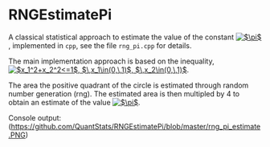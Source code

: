 # RNGEstimatePi

A classical statistical approach to estimate the value of the constant <a href="https://www.codecogs.com/eqnedit.php?latex=$\pi$" target="_blank"><img src="https://latex.codecogs.com/gif.latex?$\pi$" title="$\pi$" /></a>, implemented in `cpp`, see the file `rng_pi.cpp` for details.

The main implementation approach is based on the inequality,
<a href="https://www.codecogs.com/eqnedit.php?latex=$x_1^2&plus;x_2^2<=1$,&space;$\,x_1\in(0,\,1)$,&space;$\,x_2\in(0,\,1)$" target="_blank"><img src="https://latex.codecogs.com/gif.latex?$x_1^2&plus;x_2^2<=1$,&space;$\,x_1\in(0,\,1)$,&space;$\,x_2\in(0,\,1)$" title="$x_1^2+x_2^2<=1$, $\,x_1\in(0,\,1)$, $\,x_2\in(0,\,1)$" /></a>.

The area the positive quadrant of the circle is estimated through random number generation (rng). The estimated area is then multipled by 4 to obtain an estimate of the value <a href="https://www.codecogs.com/eqnedit.php?latex=$\pi$" target="_blank"><img src="https://latex.codecogs.com/gif.latex?$\pi$" title="$\pi$" /></a>.

Console output:
(https://github.com/QuantStats/RNGEstimatePi/blob/master/rng_pi_estimate.PNG)

